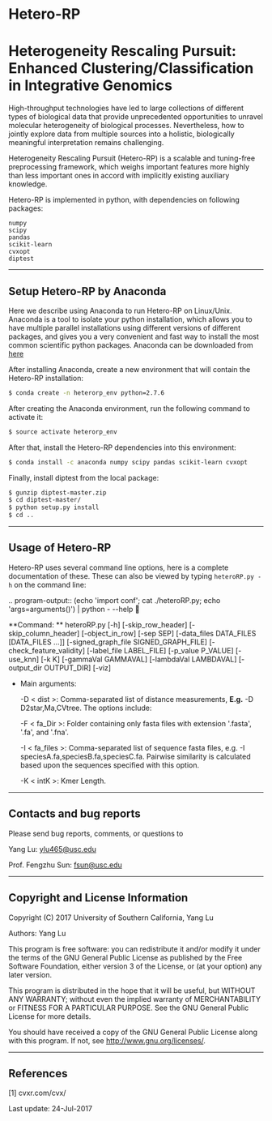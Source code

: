 # Hetero-RP
Heterogeneity Rescaling Pursuit: Enhanced Clustering/Classification in Integrative Genomics
===================

High-throughput technologies have led to large collections of different types of biological data that provide unprecedented opportunities to unravel molecular heterogeneity of biological processes. Nevertheless, how to jointly explore data from multiple sources into a holistic, biologically meaningful interpretation remains challenging. 

Heterogeneity Rescaling Pursuit (Hetero-RP) is a scalable and tuning-free preprocessing framework, which weighs important features more highly than less important ones in accord with implicitly existing auxiliary knowledge. 

Hetero-RP is implemented in python, with dependencies on following packages:

	numpy  
	scipy
	pandas
	scikit-learn
	cvxopt
	diptest

----------
Setup Hetero-RP by Anaconda
---------------
Here we describe using Anaconda to run Hetero-RP on Linux/Unix. Anaconda is a tool to isolate your python installation, which allows you to have multiple parallel installations using different versions of different packages, and gives you a very convenient and fast way to install the most common scientific python packages. Anaconda can be downloaded from [here](https://www.continuum.io/downloads) 

After installing Anaconda, create a new environment that will contain the Hetero-RP installation:

```sh
$ conda create -n heterorp_env python=2.7.6
```

After creating the Anaconda environment, run the following command to activate it:

```sh
$ source activate heterorp_env
```

After that, install the Hetero-RP dependencies into this environment:

```sh
$ conda install -c anaconda numpy scipy pandas scikit-learn cvxopt
```

Finally, install diptest from the local package:

```sh
$ gunzip diptest-master.zip
$ cd diptest-master/
$ python setup.py install
$ cd ..
```

----------
Usage of Hetero-RP
------------------------
Hetero-RP uses several command line options, here is a
complete documentation of these. These can also be viewed by typing ``heteroRP.py
-h`` on the command line:

.. program-output:: (echo 'import conf'; cat ./heteroRP.py; echo 'args=arguments()') | python - --help
   :shell:




**Command:  ** heteroRP.py [-h] [-skip_row_header] [-skip_column_header]
                   [-object_in_row] [-sep SEP]
                   [-data_files DATA_FILES [DATA_FILES ...]]
                   [-signed_graph_file SIGNED_GRAPH_FILE]
                   [-check_feature_validity] [-label_file LABEL_FILE]
                   [-p_value P_VALUE] [-use_knn] [-k K] [-gammaVal GAMMAVAL]
                   [-lambdaVal LAMBDAVAL] [-output_dir OUTPUT_DIR] [-viz]

 - Main arguments:

	-D < dist >: Comma-separated list of distance measurements,  **E.g.** -D D2star,Ma,CVtree. The options include: 
				
	-F < fa_Dir >: Folder containing only fasta files with extension '.fasta', '.fa', and '.fna'.
	
	-I < fa_files >: Comma-separated list of sequence fasta files, e.g. -I speciesA.fa,speciesB.fa,speciesC.fa. Pairwise similarity is calculated based upon the sequences specified with this option.
	
	-K < intK >: Kmer Length.
	
----------
Contacts and bug reports
------------------------
Please send bug reports, comments, or questions to 

Yang Lu: [ylu465@usc.edu](mailto:ylu465@usc.edu)

Prof. Fengzhu Sun: [fsun@usc.edu](mailto:fsun@usc.edu)


----------
Copyright and License Information
---------------------------------
Copyright (C) 2017 University of Southern California, Yang Lu

Authors: Yang Lu

This program is free software: you can redistribute it and/or modify it under
the terms of the GNU General Public License as published by the Free Software
Foundation, either version 3 of the License, or (at your option) any later
version.

This program is distributed in the hope that it will be useful, but WITHOUT
ANY WARRANTY; without even the implied warranty of MERCHANTABILITY or FITNESS
FOR A PARTICULAR PURPOSE. See the GNU General Public License for more details.

You should have received a copy of the GNU General Public License along with
this program. If not, see http://www.gnu.org/licenses/.


----------
References
---------------------------------
[1] cvxr.com/cvx/



Last update: 24-Jul-2017
